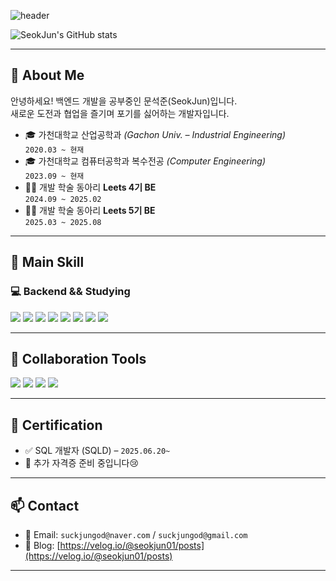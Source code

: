 <!-- 헤더 이미지 -->
![header](https://capsule-render.vercel.app/api?type=blur&color=gradient&colors=A3DCBE,E3A6AE,FD866E&height=250&section=header&text=SeokJun's%20GitHub&fontSize=60&fontColor=FAF7F5&animation=fadeIn)

<!-- GitHub Stats -->
![SeokJun's GitHub stats](https://github-readme-stats.vercel.app/api?username=seokjun01&show_icons=true&theme=radical)

---

## 🙈 About Me

 안녕하세요! 백엔드 개발을 공부중인 문석준(SeokJun)입니다.  
 새로운 도전과 협업을 즐기며 포기를 싫어하는 개발자입니다.

- 🎓 가천대학교 산업공학과 *(Gachon Univ. – Industrial Engineering)*  
  `2020.03 ~ 현재`
- 🎓 가천대학교 컴퓨터공학과 복수전공 *(Computer Engineering)*  
  `2023.09 ~ 현재`
- 🧑‍💻 개발 학술 동아리 **Leets 4기 BE**  
  `2024.09 ~ 2025.02`
- 🧑‍💻 개발 학술 동아리 **Leets 5기 BE**  
  `2025.03 ~ 2025.08`

---

## 🔧 Main Skill

### 💻 Backend && Studying

<p>
  <img src="https://img.shields.io/badge/spring-%236DB33F.svg?&style=for-the-badge&logo=spring&logoColor=white" />
  <img src="https://img.shields.io/badge/springboot-6DB33F?style=for-the-badge&logo=springboot&logoColor=white" />
  <img src="https://img.shields.io/badge/jpa-007396?style=for-the-badge&logo=hibernate&logoColor=white" />
  <img src="https://img.shields.io/badge/java-007396?style=for-the-badge&logo=java&logoColor=white" />
  <img src="https://img.shields.io/badge/mysql-4479A1?style=for-the-badge&logo=mysql&logoColor=white" />
  <img src="https://img.shields.io/badge/swagger-85EA2D?style=for-the-badge&logo=swagger&logoColor=black" />
  <img src="https://img.shields.io/badge/docker-2496ED?style=for-the-badge&logo=docker&logoColor=white" />
  <img src="https://img.shields.io/badge/amazon%20aws-232F3E?style=for-the-badge&logo=amazonaws&logoColor=white" />
</p>

---

## 🤝 Collaboration Tools

<p>
  <img src="https://img.shields.io/badge/slack-4A154B?style=for-the-badge&logo=slack&logoColor=white" />
  <img src="https://img.shields.io/badge/discord-7289DA?style=for-the-badge&logo=discord&logoColor=white" />
  <img src="https://img.shields.io/badge/notion-000000?style=for-the-badge&logo=notion&logoColor=white" />
  <img src="https://img.shields.io/badge/github-121011?style=for-the-badge&logo=github&logoColor=white" />
</p>

---

## 📜 Certification

- ✅ SQL 개발자 (SQLD) – `2025.06.20~`
- 📌 추가 자격증 준비 중입니다😢

---

## 📫 Contact

- 📧 Email: `suckjungod@naver.com` / `suckjungod@gmail.com`
- 💬 Blog: [https://velog.io/@seokjun01/posts](https://velog.io/@seokjun01/posts)

---
